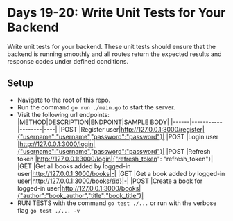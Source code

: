 # Days 19-20: Write Unit Tests for Your Backend

Write unit tests for your backend. These unit tests should ensure that the backend is running smoothly and all routes return the expected results and response codes under defined conditions.

## Setup
- Navigate to the root of this repo.
- Run the command ```go run ./main.go``` to start the server.
- Visit the following url endpoints:
    |METHOD|DESCRIPTION|ENDPOINT|SAMPLE BODY|
    |------|-----------|--------|----|
    |POST  |Register user|http://127.0.0.1:3000/register|{"username":"username","password":"password"}|
    |POST  |Login user   |http://127.0.0.1:3000/login|{"username":"username","password":"password"}|
    |POST  |Refresh token   |http://127.0.0.1:3000/login|{"refresh_token": "refresh_token"}|
    |GET   |Get all books added by logged-in user|http://127.0.0.1:3000/books|-|
    |GET   |Get a book added by logged-in user|http://127.0.0.1:3000/books/{id}|-|
    |POST  |Create a book for logged-in user|http://127.0.0.1:3000/books|{"author":"book_author","title":"book_title"}|
- RUN TESTS with the command `go test ./...` or run with the verbose flag `go test ./... -v`
